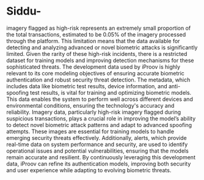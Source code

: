 # Siddu-
 imagery flagged as high-risk represents an extremely small proportion of the total transactions, estimated to be 0.05% of the imagery processed through the platform. This limitation means that the data available for detecting and analyzing advanced or novel biometric attacks is significantly limited. Given the rarity of these high-risk incidents, there is a restricted dataset for training models and improving detection mechanisms for these sophisticated threats.
The development data used by iProov is highly relevant to its core modeling objectives of ensuring accurate biometric authentication and robust security threat detection. The metadata, which includes data like biometric test results, device information, and anti-spoofing test results, is vital for training and optimizing biometric models. This data enables the system to perform well across different devices and environmental conditions, ensuring the technology's accuracy and reliability. Imagery data, particularly high-risk imagery flagged during suspicious transactions, plays a crucial role in improving the model’s ability to detect novel biometric attack patterns and adapt to advanced spoofing attempts. These images are essential for training models to handle emerging security threats effectively. Additionally, alerts, which provide real-time data on system performance and security, are used to identify operational issues and potential vulnerabilities, ensuring that the models remain accurate and resilient. By continuously leveraging this development data, iProov can refine its authentication models, improving both security and user experience while adapting to evolving biometric threats.

